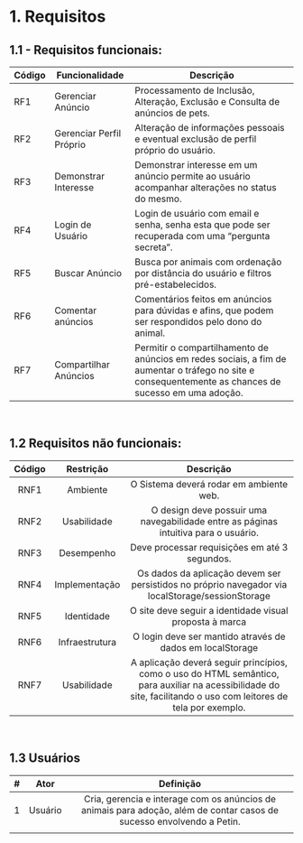 # 1. Requisitos


## 1.1 - Requisitos funcionais:

| Código | Funcionalidade           | Descrição
| ------ | ------------------------ | --------------------------------------------------------------------------------------------------------------------------------------------------------------- |
| RF1    | Gerenciar Anúncio        | Processamento de Inclusão, Alteração, Exclusão e Consulta de anúncios de pets.                                                                                  |
| RF2    | Gerenciar Perfil Próprio | Alteração de informações pessoais e eventual exclusão de perfil próprio do usuário.                                                                             |
| RF3    | Demonstrar Interesse     | Demonstrar interesse em um anúncio permite ao usuário acompanhar alterações no status do mesmo.                                                                 |
| RF4    | Login de Usuário         | Login de usuário com email e senha, senha esta que pode ser recuperada com uma “pergunta secreta”.                                                              |
| RF5    | Buscar Anúncio           | Busca por animais com ordenação por distância do usuário e filtros pré-estabelecidos.                                                                           |
| RF6    | Comentar anúncios        | Comentários feitos em anúncios para dúvidas e afins, que podem ser respondidos pelo dono do animal.                                                              |
| RF7   | Compartilhar Anúncios    | Permitir o compartilhamento de anúncios em redes sociais, a fim de aumentar o tráfego no site e consequentemente as chances de sucesso em uma adoção.           |
&nbsp;


## 1.2 Requisitos não funcionais:

| Código |   Restrição    |                                                                            Descrição                                                                             |
| :----: | :------------: | :--------------------------------------------------------------------------------------------------------------------------------------------------------------: |
|  RNF1  |    Ambiente    |                                                             O Sistema deverá rodar em ambiente web.                                                              |                                                 |
|  RNF2  |  Usabilidade   |                                       O design deve possuir uma navegabilidade entre as páginas intuitiva para o usuário.                                        |
|  RNF3  |   Desempenho   |                                                          Deve processar requisições em até 3 segundos.                                                           |
|  RNF4  | Implementação  |                                           Os dados da aplicação devem ser persistidos no próprio navegador via localStorage/sessionStorage                     |
|  RNF5  |   Identidade   |                                                     O site deve seguir a identidade visual proposta à marca                                                      |
| RNF6  | Infraestrutura |                                                     O login deve ser mantido através de dados em localStorage                                                     |
| RNF7  |  Usabilidade   | A aplicação deverá seguir princípios, como o uso do HTML semântico, para auxiliar na acessibilidade do site, facilitando o uso com leitores de tela por exemplo. |

&nbsp;

## 1.3 Usuários
|  #  |     Ator      |                                                              Definição                                                              |
| :-: | :-----------: | :---------------------------------------------------------------------------------------------------------------------------------: |
|  1  |    Usuário    |        Cria, gerencia e interage com os anúncios de animais para adoção, além de contar casos de sucesso envolvendo a Petin.        |
|     |               |                                                                                                                                     |
